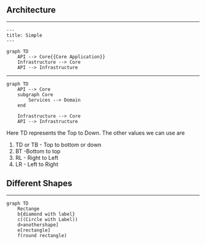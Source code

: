 ## Architecture
---

```mermaid
---
title: Simple
---

graph TD
    API --> Core{{Core Application}} 
    Infrastructure --> Core
    API --> Infrastructure

```

---
```mermaid
graph TD
    API --> Core
    subgraph Core
        Services --> Domain
    end

    Infrastructure --> Core
    API --> Infrastructure

```

Here TD represents the Top to Down. The other values we can use are
1. TD or TB - Top to bottom or down
1. BT -Bottom to top
1. RL - Right to Left
1. LR - Left to Right

## Different Shapes
---
```mermaid
graph TD
    Rectange
    b{diamond with label}
    c((Circle with Label))
    d>anothershape]
    e[rectangle]
    f(round rectangle)
```
